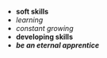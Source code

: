 - **soft skills**
- *learning*
- _constant growing_
- __developing skills__
- ***be an eternal apprentice***
